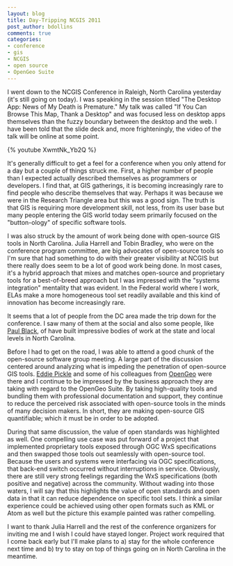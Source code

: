 ```yaml
---
layout: blog
title: Day-Tripping NCGIS 2011
post_author: bdollins
comments: true
categories:
- conference
- gis
- NCGIS
- open source
- OpenGeo Suite
---
```


I went down to the NCGIS Conference in Raleigh, North Carolina yesterday (it's still going on today). I was speaking in the session titled "The Desktop App: News of My Death is Premature." My talk was called "If You Can Browse This Map, Thank a Desktop" and was focused less on desktop apps themselves than the fuzzy boundary between the desktop and the web. I have been told that the slide deck and, more frighteningly, the video of the talk will be online at some point.

{% youtube XwmtNk_Yb2Q %}
<!--more-->
It's generally difficult to get a feel for a conference when you only attend for a day but a couple of things struck me. First, a higher number of people than I expected actually described themselves as programmers or developers. I find that, at GIS gatherings, it is becoming increasingly rare to find people who describe themselves that way. Perhaps it was because we were in the Research Triangle area but this was a good sign. The truth is that GIS is requiring more development skill, not less, from its user base but many people entering the GIS world today seem primarily focused on the "button-ology" of specific software tools.

I was also struck by the amount of work being done with open-source GIS tools in North Carolina. Julia Harrell and Tobin Bradley, who were on the conference program committee, are big advocates of open-source tools so I'm sure that had something to do with their greater visibility at NCGIS but there really does seem to be a lot of good work being done. In most cases, it's a hybrid approach that mixes and matches open-source and proprietary tools for a best-of-breed approach but I was impressed with the "systems integration" mentality that was evident. In the Federal world where I work, ELAs make a more homogeneous tool set readily available and this kind of innovation has become increasingly rare.

It seems that a lot of people from the DC area made the trip down for the conference. I saw many of them at the social and also some people, like <a href="http://twitter.com/pablonegro">Paul Black</a>, of have built impressive bodies of work at the state and local levels in North Carolina.

Before I had to get on the road, I was able to attend a good chunk of the open-source software group meeting. A large part of the discussion centered around analyzing what is impeding the penetration of open-source GIS tools. <a href="http://opengeo.org/about/team/eddie.pickle/">Eddie Pickle</a> and some of his colleagues from <a href="http://opengeo.org">OpenGeo</a> were there and I continue to be impressed by the business approach they are taking with regard to the OpenGeo Suite. By taking high-quality tools and bundling them with professional documentation and support, they continue to reduce the perceived risk associated with open-source tools in the minds of many decision makers. In short, they are making open-source GIS quantifiable; which it must be in order to be adopted.

During that same discussion, the value of open standards was highlighted as well. One compelling use case was put forward of a project that implemented proprietary tools exposed through OGC WxS specifications and then swapped those tools out seamlessly with open-source tool. Because the users and systems were interfacing via OGC specifications, that back-end switch occurred without interruptions in service. Obviously, there are still very strong feelings regarding the WxS specifications (both positive and negative) across the community. Without wading into those waters, I will say that this highlights the value of open standards and open data in that it can reduce dependence on specific tool sets. I think a similar experience could be achieved using other open formats such as KML or Atom as well but the picture this example painted was rather compelling.

I want to thank Julia Harrell and the rest of the conference organizers for inviting me and I wish I could have stayed longer. Project work required that I come back early but I'll make plans to a) stay for the whole conference next time and b) try to stay on top of things going on in North Carolina in the meantime.